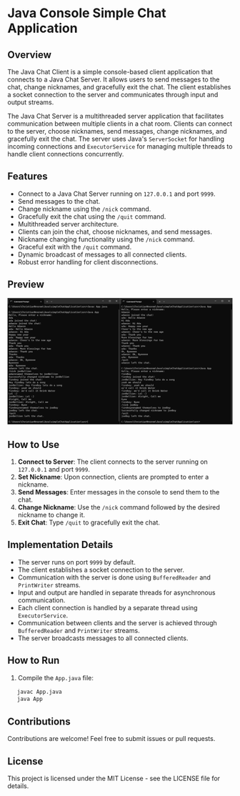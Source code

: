 # Java Console Simple Chat Application

## Overview

The Java Chat Client is a simple console-based client application that connects to a Java Chat Server. It allows users to send messages to the chat, change nicknames, and gracefully exit the chat. The client establishes a socket connection to the server and communicates through input and output streams.

The Java Chat Server is a multithreaded server application that facilitates communication between multiple clients in a chat room. Clients can connect to the server, choose nicknames, send messages, change nicknames, and gracefully exit the chat. The server uses Java's `ServerSocket` for handling incoming connections and `ExecutorService` for managing multiple threads to handle client connections concurrently.

## Features

- Connect to a Java Chat Server running on `127.0.0.1` and port `9999`.
- Send messages to the chat.
- Change nickname using the `/nick` command.
- Gracefully exit the chat using the `/quit` command.
- Multithreaded server architecture.
- Clients can join the chat, choose nicknames, and send messages.
- Nickname changing functionality using the `/nick` command.
- Graceful exit with the `/quit` command.
- Dynamic broadcast of messages to all connected clients.
- Robust error handling for client disconnections.

## Preview

![Java Console Simple Chat Application Preview](lib/preview.png)

## How to Use

1. **Connect to Server**: The client connects to the server running on `127.0.0.1` and port `9999`.
2. **Set Nickname**: Upon connection, clients are prompted to enter a nickname.
3. **Send Messages**: Enter messages in the console to send them to the chat.
4. **Change Nickname**: Use the `/nick` command followed by the desired nickname to change it.
5. **Exit Chat**: Type `/quit` to gracefully exit the chat.

## Implementation Details

- The server runs on port `9999` by default.
- The client establishes a socket connection to the server.
- Communication with the server is done using `BufferedReader` and `PrintWriter` streams.
- Input and output are handled in separate threads for asynchronous communication.
- Each client connection is handled by a separate thread using `ExecutorService`.
- Communication between clients and the server is achieved through `BufferedReader` and `PrintWriter` streams.
- The server broadcasts messages to all connected clients.

## How to Run

1. Compile the `App.java` file:

```bash
   javac App.java
   java App
```

## Contributions

Contributions are welcome! Feel free to submit issues or pull requests.

## License

This project is licensed under the MIT License - see the LICENSE file for details.
